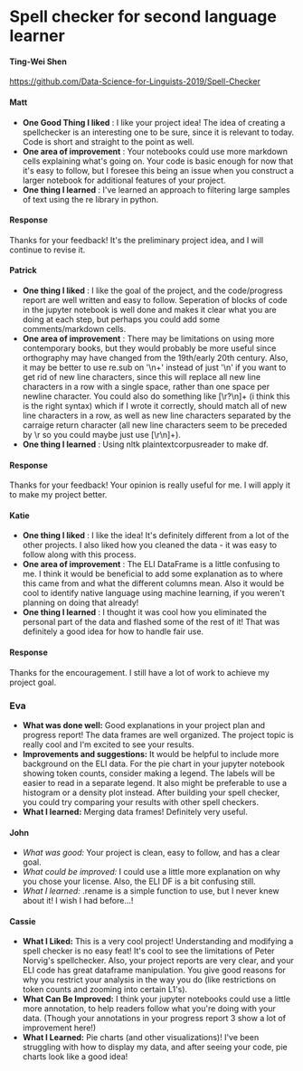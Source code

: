 # Spell checker for second language  learner

#### Ting-Wei Shen

<https://github.com/Data-Science-for-Linguists-2019/Spell-Checker>

#### Matt
* __One Good Thing I liked__ : I like your project idea! The idea of creating a spellchecker is an interesting one to be sure, since it is relevant to today. Code is short and straight to the point as well.
* __One area of improvement__ : Your notebooks could use more markdown cells explaining what's going on. Your code is basic enough for now that it's easy to follow, but I foresee this being an issue when you construct a larger notebook for additional features of your project.
* __One thing I learned__ : I've learned an approach to filtering large samples of text using the re library in python.

#### Response
Thanks for your feedback! It's the preliminary project idea, and I will continue to revise it.

#### Patrick
- **One thing I liked** : I like the goal of the project, and the code/progress report are well written and easy to follow. Seperation of blocks of code in the jupyter notebook is well done and makes it clear what you are doing at each step, but perhaps you could add some comments/markdown cells.
- **One area of improvement** : There may be limitations on using more contemporary books, but they would probably be more useful since orthography may have changed from the 19th/early 20th century. Also, it may be better to use re.sub on '\n+' instead of just '\n' if you want to get rid of new line characters, since this will replace all new line characters in a row with a single space, rather than one space per newline character. You could also do something like [\r?\n]+ (i think this is the right syntax) which if I wrote it correctly, should match all of new line characters in a row, as well as new line characters separated by the carraige return character (all new line characters seem to be preceded by \r so you could maybe just use [\r\n]+).
- **One thing I learned** : Using nltk plaintextcorpusreader to make df.

#### Response
Thanks for your feedback! Your opinion is really useful for me. I will apply it to make my project better.

#### Katie
- **One thing I liked** : I like the idea! It's definitely different from a lot of the other projects. I also liked how you cleaned the data - it was easy to follow along with this process.
- **One area of improvement** : The ELI DataFrame is a little confusing to me. I think it would be beneficial to add some explanation as to where this came from and what the different columns mean. Also it would be cool to identify native language using machine learning, if you weren't planning on doing that already!
- **One thing I learned** : I thought it was cool how you eliminated the personal part of the data and flashed some of the rest of it! That was definitely a good idea for how to handle fair use.

#### Response
Thanks for the encouragement. I still have a lot of work to achieve my project goal.

### Eva
- __What was done well:__ Good explanations in your project plan and progress report! The data frames are well organized. The project topic is really cool and I'm excited to see your results.
- __Improvements and suggestions:__ It would be helpful to include more background on the ELI data. For the pie chart in your jupyter notebook showing token counts, consider making a legend. The labels will be easier to read in a separate legend. It also might be preferable to use a histogram or a density plot instead. After building your spell checker, you could try comparing your results with other spell checkers.
- __What I learned:__ Merging data frames! Definitely very useful.

#### John
- *What was good:* Your project is clean, easy to follow, and has a 
clear goal.
- *What could be improved:* I could use a little more explanation on why 
you chose your license. Also, the ELI DF is a bit confusing still.
- *What I learned:* .rename is a simple function to use, but I never 
knew about it! I wish I had before...!

#### Cassie
- **What I Liked:** This is a very cool project! Understanding 
and modifying a spell 
checker is no easy feat! It's cool to see the limitations of Peter 
Norvig's spellchecker. Also, your 
project reports are very clear, and your ELI code has great dataframe 
manipulation. You give good reasons for why you restrict your analysis 
in the way you do (like restrictions on token counts and zooming into 
certain L1's).
- **What Can Be Improved:** I think your jupyter notebooks could use a 
little more annotation, to help readers follow what you're doing with 
your data. (Though your annotations in your progress report 3 show a lot 
of 
improvement here!)
- **What I Learned:** Pie charts (and other visualizations)! I've been 
struggling with how to 
display my data, and after seeing your code, pie charts look like a good 
idea!
